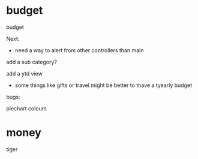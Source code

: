 # budget
budget

Next:


- need a way to alert from other controllers than  main

add a sub category?



add a ytd view
- some things like gifts or travel might be better to thave a tyearly budget



bugs:

piechart colours


money
========
tiger



